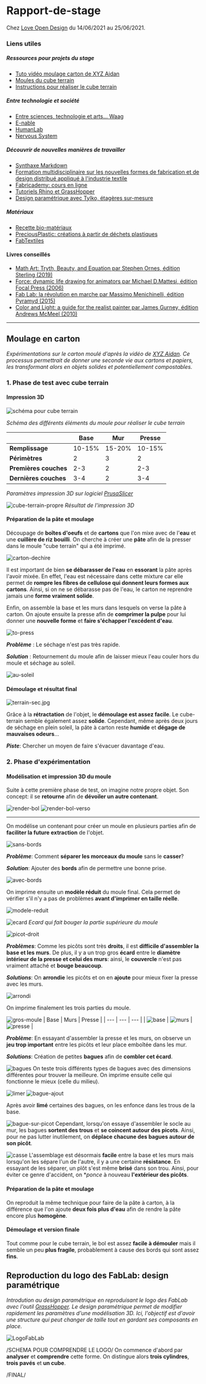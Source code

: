 # Rapport-de-stage
Chez [Love Open Design](https://love-open-design.com/) du 14/06/2021 au 25/06/2021.

### Liens utiles
##### Ressources pour projets du stage
- [Tuto vidéo moulage carton de XYZ Aidan](https://www.youtube.com/watch?v=0ItPfhx3ulw)
- [Moules du cube terrain](https://www.thingiverse.com/thing:3912997)
- [Instructions pour réaliser le cube terrain](https://www.instructables.com/Recycle-Cardboard-Into-Anything-With-3D-Printing/)

##### Entre technologie et société
- [Entre sciences, technologie et arts... Waag](https://waag.org/)
- [E-nable](https://e-nable.fr/)
- [HumanLab](https://myhumankit.org/) 
- [Nervous System](https://n-e-r-v-o-u-s.com/index.php)

##### Découvrir de nouvelles manières de travailler
- [Synthaxe Markdown](https://www.markdownguide.org/cheat-sheet)
- [Formation multidisciplinaire sur les nouvelles formes de fabrication et de design distribué appliqué à l'industrie textile](https://textile-academy.org/)
- [Fabricademy: cours en ligne](https://vimeo.com/showcase/7626171)
- [Tutoriels Rhino et GrassHopper](https://class.textile-academy.org/tutorials/)
- [Design paramétrique avec Tylko, étagères sur-mesure](https://tylko.com/fr/)

##### Matériaux
- [Recette bio-matériaux](https://drive.google.com/file/d/1Lm147nvWkxxmPf5Oh2wU5a8eonpqHCVc/view)
- [PreciousPlastic: créations à partir de déchets plastiques](https://preciousplastic.com/index.html)
- [FabTextiles](http://fabtextiles.org/)

#### Livres conseillés
- [Math Art: Tryth, Beauty, and Equation par Stephen Ornes, édition Sterling (2019)](https://www.goodreads.com/book/show/41739506-math-art)
- [Force: dynamic life drawing for animators par Michael D.Mattesi, édition Focal Press (2006)](https://www.amazon.fr/Force-Dynamic-Life-Drawing-Animators/dp/0240808452)
- [Fab Lab: la révolution en marche par Massimo Menichinelli, édition Pyramyd (2015)](https://www.amazon.fr/Fab-Lab-r%C3%A9volution-est-marche/dp/2350173410)
- [Color and Light: a guide for the realist painter par James Gurney, édition Andrews McMeel (2010)](https://www.amazon.fr/Color-Light-Guide-Realist-Painter/dp/0740797719)

---

## Moulage en carton
*Expérimentations sur le carton moulé d'après la vidéo de [XYZ Aidan](https://www.youtube.com/watch?v=0ItPfhx3ulw). Ce processus permettrait de donner une seconde vie aux cartons et papiers, les transformant alors en objets solides et potentiellement compostables.*

### 1. Phase de test avec cube terrain

#### Impression 3D


![schéma pour cube terrain](img/schéma-de-fonctionnement.png)

*Schéma des différents éléments du moule pour réaliser le cube terrain*


|  | Base | Mur | Presse |
| --- | --- | --- | --- |
| **Remplissage** | 10-15% | 15-20% | 10-15% |
| **Périmètres** | 2 | 3 | 2 |
| **Premières couches** | 2-3 | 2 | 2-3|
| **Dernières couches** | 3-4 | 2 | 3-4|

*Paramètres impression 3D sur logiciel [PrusaSlicer](https://www.prusa3d.com/prusaslicer/)*

![cube-terrain-propre](img/cube-terrain-propre.jpg)
*Résultat de l'impression 3D*

#### Préparation de la pâte et moulage 

Découpage de **boîtes d'oeufs** et de **cartons** que l'on mixe avec de l'**eau** et une **cuillère de riz bouilli**. On cherche à créer une **pâte** afin de la presser dans le moule "cube terrain" qui a été imprimé.

![carton-dechire](img/carton-dechire.jpg)

Il est important de bien **se débarasser de l'eau** en **essorant** la pâte après l'avoir mixée. En effet, l'eau est nécessaire dans cette mixture car elle permet de **rompre les fibres de cellulose qui donnent leurs formes aux cartons**. Ainsi, si on ne se débarasse pas de l'eau, le carton ne reprendre jamais une **forme vraiment solide**.

Enfin, on assemble la base et les murs dans lesquels on verse la pâte à carton. On ajoute ensuite la presse afin de **comprimer la pulpe** pour lui donner une **nouvelle forme** et **faire s'échapper l'excédent d'eau**.

![to-press](img/to-press.jpg)

***Problème*** : Le séchage n'est pas très rapide. 

***Solution*** : Retournement du moule afin de laisser mieux l'eau couler hors du moule et séchage au soleil.

![au-soleil](img/au-soleil.jpg)

#### Démoulage et résultat final

![terrain-sec.jpg](img/terrain-sec.jpg)

Grâce à la **rétractation** de l'objet, le **démoulage est assez facile**. Le cube-terrain semble également assez **solide**. Cependant, même après deux jours de séchage en plein soleil, la pâte à carton reste **humide** et **dégage de mauvaises odeurs**...

***Piste***: Chercher un moyen de faire s'évacuer davantage d'eau.

### 2. Phase d'expérimentation

#### Modélisation et impression 3D du moule

Suite à cette première phase de test, on imagine notre propre objet. Son concept: il se **retourne** afin de **dévoiler un autre contenant**.

![render-bol](img/render-bol.png)
![render-bol-verso](img/render-bol-verso.png)

---

On modélise un contenant pour créer un moule en plusieurs parties afin de **faciliter la future extraction** de l'objet.

![sans-bords](img/essai1.png)

***Problème***: Comment **séparer les morceaux du moule** sans le **casser**?

***Solution***: Ajouter des **bords** afin de permettre une bonne prise.

![avec-bords](img/avec-bord.png)

On imprime ensuite un **modèle réduit** du moule final. Cela permet de vérifier s'il n'y a pas de problèmes **avant d'imprimer en taille réelle**.

![modele-reduit](img/modele-reduit.jpg)

![ecard](img/droite-gauche.png)
*Ecard qui fait bouger la partie supérieure du moule*

![picot-droit](img/picots.png)

***Problèmes***: Comme les picôts sont très **droits**, il est **difficile d'assembler la base et les murs**. De plus, il y a un trop gros **écard** entre le **diamètre intérieur de la presse et celui des murs**: ainsi, le **couvercle** n'est pas vraiment attaché et **bouge beaucoup**.

***Solutions***: On **arrondie** les picôts et on en **ajoute** pour mieux fixer la presse avec les murs.

![arrondi](img/arrondi.png)

On imprime finalement les trois parties du moule.

![gros-moule](img/moulev1.jpg)
| Base | Murs | Presse |
| --- | --- | --- |
| ![base](img/socle.jpg) | ![murs](img/mur.jpg) | ![presse](img/presse.jpg) |

***Problème***: En essayant d'assembler la presse et les murs, on observe un **jeu trop important** entre les picôts et leur place emboîtée dans les mur.

***Solutions***: Création de petites **bagues** afin de **combler cet écard**.

![bagues](img/mesures-bagues.png)
On teste trois différents types de bagues avec des dimensions différentes pour trouver la meilleure. On imprime ensuite celle qui fonctionne le mieux (celle du milieu).

![limer](img/limer.png)
![bague-ajout](img/avec-sans-bagues.png)

Après avoir **limé** certaines des bagues, on les enfonce dans les trous de la base.

![bague-sur-picot](img/bagues-picot.jpg)
Cependant, lorsqu'on essaye d'assembler le socle au mur, les bagues **sortent des trous** et **se coincent autour des picots**. Ainsi, pour ne pas lutter inutilement, on **déplace chacune des bagues autour de son picôt**.

![casse](img/accident.jpg)
L'assemblage est désormais **facile** entre la base et les murs mais lorsqu'on les sépare l'un de l'autre, il y a une certaine **résistance**. En essayant de les séparer, un plôt s'est même **brisé** dans son trou. Ainsi, pour éviter ce genre d'accident, on **ponce* à nouveau **l'extérieur des picôts**.

#### Préparation de la pâte et moulage

On reproduit la même technique pour faire de la pâte à carton, à la différence que l'on ajoute **deux fois plus d'eau** afin de rendre la pâte encore plus **homogène**.

#### Démoulage et version finale

Tout comme pour le cube terrain, le bol est assez **facile à démouler** mais il semble un peu **plus fragile**, probablement à cause des bords qui sont assez **fins**.

## Reproduction du logo des FabLab: design paramétrique
*Introdution au design paramétrique en reproduisant le logo des FabLab avec l'outil [GrassHopper](https://www.grasshopper3d.com/). Le design paramétrique permet de modifier rapidement les paramètres d'une modélisation 3D. Ici, l'objectif est d'avoir une structure qui peut changer de taille tout en gardant ses composants en place.*

![LogoFabLab](img/Fab_Lab_logo.svg.png)

/SCHEMA POUR COMPRENDRE LE LOGO/
On commence d'abord par **analyser** et **comprendre** cette forme. On distingue alors **trois cylindres**, **trois pavés** et **un cube**.


/FINAL/






